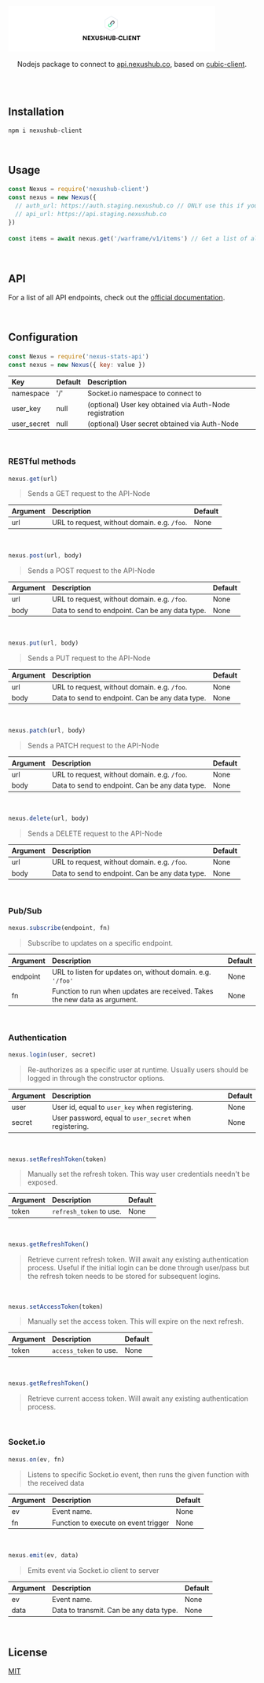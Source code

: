 [![Nexus Stats API Package](/banner.svg)](https://github.com/nexus-devs)

<p align='center'>Nodejs package to connect to <a href='https://api.nexushub.co'>api.nexushub.co</a>, based on <a href='https://github.com/cubic-js/cubic-client'>cubic-client</a>.</p>

##

<br>

## Installation
```
npm i nexushub-client
```

<br>

## Usage
```js
const Nexus = require('nexushub-client')
const nexus = new Nexus({
  // auth_url: https://auth.staging.nexushub.co // ONLY use this if you want to test new features
  // api_url: https://api.staging.nexushub.co
})

const items = await nexus.get('/warframe/v1/items') // Get a list of all items.
```

<br>

## API
For a list of all API endpoints, check out the [official documentation](https://staging.nexushub.co/developers).

<br>

## Configuration
```javascript
const Nexus = require('nexus-stats-api')
const nexus = new Nexus({ key: value })
```

| Key           | Default         | Description   |
|:------------- |:------------- |:------------- |
| namespace | '/' | Socket.io namespace to connect to |
| user_key | null | (optional) User key obtained via Auth-Node registration |
| user_secret | null | (optional) User secret obtained via Auth-Node |

<br>

### RESTful methods
```js
nexus.get(url)
```
>Sends a GET request to the API-Node

| Argument | Description | Default |
|:------------- |:------------- |:------------- |
| url | URL to request, without domain. e.g. `/foo`. | None |

<br>

```js
nexus.post(url, body)
```
>Sends a POST request to the API-Node

| Argument | Description | Default |
|:------------- |:------------- |:------------- |
| url | URL to request, without domain. e.g. `/foo`. | None |
| body | Data to send to endpoint. Can be any data type. | None |

<br>

```js
nexus.put(url, body)
```
>Sends a PUT request to the API-Node

| Argument | Description | Default |
|:------------- |:------------- |:------------- |
| url | URL to request, without domain. e.g. `/foo`. | None |
| body | Data to send to endpoint. Can be any data type. | None |

<br>

```js
nexus.patch(url, body)
```
>Sends a PATCH request to the API-Node

| Argument | Description | Default |
|:------------- |:------------- |:------------- |
| url | URL to request, without domain. e.g. `/foo`. | None |
| body | Data to send to endpoint. Can be any data type. | None |

<br>

```js
nexus.delete(url, body)
```
>Sends a DELETE request to the API-Node

| Argument | Description | Default |
|:------------- |:------------- |:------------- |
| url | URL to request, without domain. e.g. `/foo`. | None |
| body | Data to send to endpoint. Can be any data type. | None |

<br>

### Pub/Sub

```js
nexus.subscribe(endpoint, fn)
```
>Subscribe to updates on a specific endpoint.

| Argument | Description | Default |
|:------------- |:------------- |:------------- |
| endpoint | URL to listen for updates on, without domain. e.g. `'/foo'` | None |
| fn | Function to run when updates are received. Takes the new data as argument. | None |

<br>

### Authentication
```js
nexus.login(user, secret)
```
>Re-authorizes as a specific user at runtime. Usually users should be logged in
through the constructor options.

| Argument | Description | Default |
|:------------- |:------------- |:------------- |
| user | User id, equal to `user_key` when registering. | None |
| secret | User password, equal to `user_secret` when registering. | None |

<br>

```js
nexus.setRefreshToken(token)
```
>Manually set the refresh token. This way user credentials needn't be exposed.

| Argument | Description | Default |
|:------------- |:------------- |:------------- |
| token | `refresh_token` to use. | None |

<br>

```js
nexus.getRefreshToken()
```
>Retrieve current refresh token. Will await any existing authentication
process. Useful if the initial login can be done through user/pass but
the refresh token needs to be stored for subsequent logins.

<br>

```js
nexus.setAccessToken(token)
```
>Manually set the access token. This will expire on the next refresh.

| Argument | Description | Default |
|:------------- |:------------- |:------------- |
| token | `access_token` to use. | None |

<br>

```js
nexus.getRefreshToken()
```
>Retrieve current access token. Will await any existing authentication process.

<br>

### Socket.io

```js
nexus.on(ev, fn)
```
>Listens to specific Socket.io event, then runs the given function with the received data

| Argument | Description | Default |
|:------------- |:------------- |:------------- |
| ev | Event name. | None |
| fn | Function to execute on event trigger | None |

<br>

```js
nexus.emit(ev, data)
```
>Emits event via Socket.io client to server

| Argument | Description | Default |
|:------------- |:------------- |:------------- |
| ev | Event name. | None |
| data | Data to transmit. Can be any data type. | None |

<br>


## License
[MIT](/LICENSE.md)
